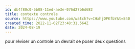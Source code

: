 ```yaml
---
id: db4f80c0-5b08-11ed-ae3e-076d27b6d682
title: contexte controle
source: https://www.youtube.com/watch?v=CHxhjDPKfbY&t=840
created_time: 2022-11-02T23:48:31.564Z
date: 2024-08-19
---
```

pour réviser un controle on devrait se poser deux questions